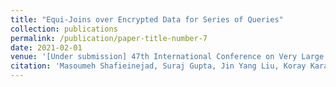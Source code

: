 ```yaml
---
title: "Equi-Joins over Encrypted Data for Series of Queries"
collection: publications
permalink: /publication/paper-title-number-7
date: 2021-02-01
venue: '[Under submission] 47th International Conference on Very Large Data Bases (VLDB 2021)'
citation: 'Masoumeh Shafieinejad, Suraj Gupta, Jin Yang Liu, Koray Karabina, Florian Kerschbaum, Equi-Joins over Encrypted Data for Series of Queries, Under submission at VLDB2021'
---
```

